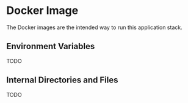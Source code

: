 # Docker Image

The Docker images are the intended way to run this application stack.

## Environment Variables

TODO

## Internal Directories and Files

TODO

